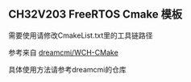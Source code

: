 ## CH32V203 FreeRTOS Cmake 模板

需要使用请修改CmakeList.txt里的工具链路径

参考来自 [dreamcmi/WCH-CMake](https://github.com/dreamcmi/WCH-CMake)

具体使用方法请参考dreamcmi的仓库